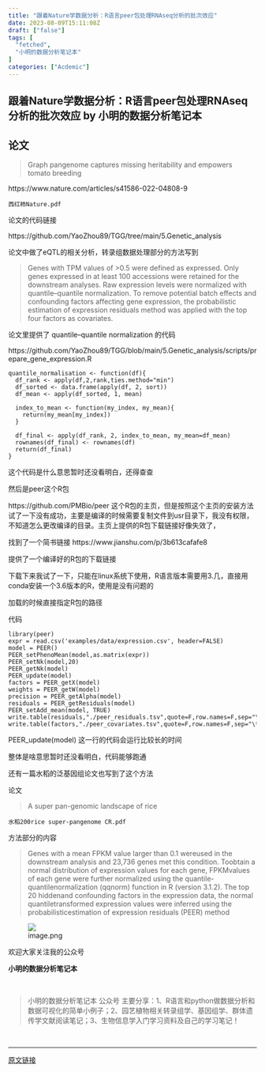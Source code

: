 ```yaml
---
title: "跟着Nature学数据分析：R语言peer包处理RNAseq分析的批次效应"
date: 2023-08-09T15:11:08Z
draft: ["false"]
tags: [
  "fetched",
  "小明的数据分析笔记本"
]
categories: ["Acdemic"]
---
```

跟着Nature学数据分析：R语言peer包处理RNAseq分析的批次效应 by 小明的数据分析笔记本
------
<div><section data-tool="mdnice编辑器" data-website="https://www.mdnice.com"><h2 data-tool="mdnice编辑器"><span></span><span>论文</span><span> </span></h2><blockquote data-tool="mdnice编辑器"><p>Graph pangenome captures missing heritability and empowers tomato breeding</p></blockquote><p data-tool="mdnice编辑器">https://www.nature.com/articles/s41586-022-04808-9</p><p data-tool="mdnice编辑器"><code>西红柿Nature.pdf</code></p><p data-tool="mdnice编辑器">论文的代码链接</p><p data-tool="mdnice编辑器">https://github.com/YaoZhou89/TGG/tree/main/5.Genetic_analysis</p><p data-tool="mdnice编辑器">论文中做了eQTL的相关分析，转录组数据处理部分的方法写到</p><blockquote data-tool="mdnice编辑器"><p>Genes with TPM values of &gt;0.5 were defined as expressed. Only genes expressed in at least 100 accessions were retained for the downstream analyses. Raw expression levels were normalized with quantile–quantile normalization. To remove potential batch effects and confounding factors affecting gene expression, the probabilistic estimation of expression residuals method was applied with the top four factors as covariates.</p></blockquote><p data-tool="mdnice编辑器">论文里提供了 quantile–quantile normalization 的代码</p><p data-tool="mdnice编辑器">https://github.com/YaoZhou89/TGG/blob/main/5.Genetic_analysis/scripts/prepare_gene_expression.R</p><pre data-tool="mdnice编辑器"><span></span><code>quantile_normalisation &lt;- <span>function</span>(df){<br>  df_rank &lt;- apply(df,2,rank,ties.method=<span>"min"</span>)<br>  df_sorted &lt;- data.frame(apply(df, 2, sort))<br>  df_mean &lt;- apply(df_sorted, 1, mean)<br>  <br>  index_to_mean &lt;- <span>function</span>(my_index, my_mean){<br>    <span>return</span>(my_mean[my_index])<br>  }<br>  <br>  df_final &lt;- apply(df_rank, 2, index_to_mean, my_mean=df_mean)<br>  rownames(df_final) &lt;- rownames(df)<br>  <span>return</span>(df_final)<br>}<br></code></pre><p data-tool="mdnice编辑器">这个代码是什么意思暂时还没看明白，还得查查</p><p data-tool="mdnice编辑器">然后是peer这个R包</p><p data-tool="mdnice编辑器">https://github.com/PMBio/peer 这个R包的主页，但是按照这个主页的安装方法试了一下没有成功，主要是编译的时候需要复制文件到usr目录下，我没有权限，不知道怎么更改编译的目录。主页上提供的R包下载链接好像失效了，</p><p data-tool="mdnice编辑器">找到了一个简书链接 https://www.jianshu.com/p/3b613cafafe8</p><p data-tool="mdnice编辑器">提供了一个编译好的R包的下载链接</p><p data-tool="mdnice编辑器">下载下来我试了一下，只能在linux系统下使用，R语言版本需要用3.几，直接用conda安装一个3.6版本的R，使用是没有问题的</p><p data-tool="mdnice编辑器">加载的时候直接指定R包的路径</p><p data-tool="mdnice编辑器">代码</p><pre data-tool="mdnice编辑器"><span></span><code>library(peer)<br>expr = read.csv(<span>'examples/data/expression.csv'</span>, header=FALSE)<br>model = PEER()<br>PEER_setPhenoMean(model,as.matrix(expr))<br>PEER_setNk(model,20)<br>PEER_getNk(model)<br>PEER_update(model)<br>factors = PEER_getX(model)<br>weights = PEER_getW(model)<br>precision = PEER_getAlpha(model)<br>residuals = PEER_getResiduals(model)<br>PEER_setAdd_mean(model, TRUE)<br>write.table(residuals,<span>"./peer_residuals.tsv"</span>,quote=F,row.names=F,sep=<span>"\t"</span>,col.names=F)<br>write.table(factors,<span>"./peer_covariates.tsv"</span>,quote=F,row.names=F,sep=<span>"\t"</span>,col.names=F)<br></code></pre><p data-tool="mdnice编辑器">PEER_update(model) 这一行的代码会运行比较长的时间</p><p data-tool="mdnice编辑器">整体是啥意思暂时还没看明白，代码能够跑通</p><p data-tool="mdnice编辑器">还有一篇水稻的泛基因组论文也写到了这个方法</p><p data-tool="mdnice编辑器">论文</p><blockquote data-tool="mdnice编辑器"><p>A super pan-genomic landscape of rice</p></blockquote><p data-tool="mdnice编辑器"><code>水稻200rice super-pangenome CR.pdf</code></p><p data-tool="mdnice编辑器">方法部分的内容</p><blockquote data-tool="mdnice编辑器"><p>Genes with a mean FPKM value larger than 0.1 wereused in the downstream analysis and 23,736 genes met this condition. Toobtain a normal distribution of expression values for each gene, FPKMvalues of each gene were further normalized using the quantile-quantilenormalization (qqnorm) function in R (version 3.1.2). The top 20 hiddenand confounding factors in the expression data, the normal quantiletransformed expression values were inferred using the probabilisticestimation of expression residuals (PEER) method</p></blockquote><figure data-tool="mdnice编辑器"><img data-ratio="0.42592592592592593" data-src="https://mmbiz.qpic.cn/sz_mmbiz_jpg/t1wZDoUyFk5dlkuFOpqLvE3s1KlffibcIFWvDMTn3oCfASyFpd4WyNmGdtTUibvPoO7jicFPbNvFv4sx0NtZicC4mA/640?wx_fmt=other" data-type="other" data-w="1080" src="https://mmbiz.qpic.cn/sz_mmbiz_jpg/t1wZDoUyFk5dlkuFOpqLvE3s1KlffibcIFWvDMTn3oCfASyFpd4WyNmGdtTUibvPoO7jicFPbNvFv4sx0NtZicC4mA/640?wx_fmt=other"><figcaption>image.png</figcaption></figure><p data-tool="mdnice编辑器">欢迎大家关注我的公众号</p><p data-tool="mdnice编辑器"><strong>小明的数据分析笔记本</strong></p><section><mp-common-profile data-pluginname="mpprofile" data-id="MzI3NzQ3MTcxMg==" data-headimg="http://mmbiz.qpic.cn/mmbiz_png/t1wZDoUyFk5t1sOnM0iabvBhnfIj5YpyqrMib0E1MGCd9ibcYxaOPZd0GWhQBDvK2BPEwsicQxd6y5MHLfphnwHnow/0?wx_fmt=png" data-nickname="小明的数据分析笔记本" data-alias="" data-signature="分享R语言和python在生物信息领域做数据分析和数据可视化的简单小例子；偶尔会分享一些组学数据处理相关的内容" data-from="0" data-is_biz_ban="0"></mp-common-profile></section><p data-tool="mdnice编辑器"><br></p><blockquote data-tool="mdnice编辑器"><p>小明的数据分析笔记本 公众号 主要分享：1、R语言和python做数据分析和数据可视化的简单小例子；2、园艺植物相关转录组学、基因组学、群体遗传学文献阅读笔记；3、生物信息学入门学习资料及自己的学习笔记！</p></blockquote></section><p><br></p><p><mp-style-type data-value="3"></mp-style-type></p></div>  
<hr>
<a href="https://mp.weixin.qq.com/s/HqGm8RFROMfuEBQtRnQBug",target="_blank" rel="noopener noreferrer">原文链接</a>
